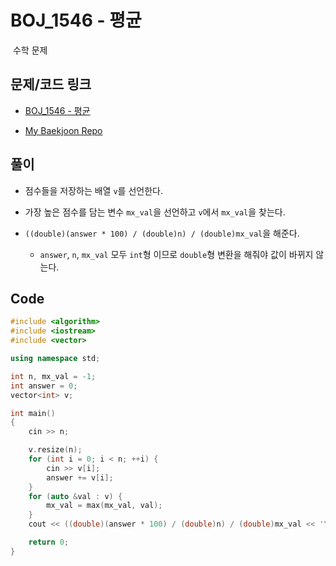 # BOJ_1546 - 평균

&nbsp;수학 문제

## 문제/코드 링크

- [BOJ_1546 - 평균](https://www.acmicpc.net/problem/1546)

- [My Baekjoon Repo](https://github.com/Meantint/Baekjoon)

## 풀이

- 점수들을 저장하는 배열 `v`를 선언한다.

- 가장 높은 점수를 담는 변수 `mx_val`을 선언하고 `v`에서 `mx_val`을 찾는다.

- `((double)(answer * 100) / (double)n) / (double)mx_val`을 해준다.

  - `answer`, `n`, `mx_val` 모두 `int`형 이므로 `double`형 변환을 해줘야 값이 바뀌지 않는다.

## Code

```cpp
#include <algorithm>
#include <iostream>
#include <vector>

using namespace std;

int n, mx_val = -1;
int answer = 0;
vector<int> v;

int main()
{
    cin >> n;

    v.resize(n);
    for (int i = 0; i < n; ++i) {
        cin >> v[i];
        answer += v[i];
    }
    for (auto &val : v) {
        mx_val = max(mx_val, val);
    }
    cout << ((double)(answer * 100) / (double)n) / (double)mx_val << '\n';

    return 0;
}
```
